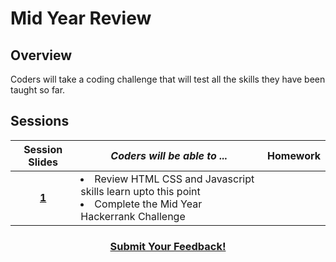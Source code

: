 # Mid Year Review

## Overview
Coders will take a coding challenge that will test all the skills they have been taught so far.
## Sessions 
|Session Slides|*Coders will be able to ...*|Homework|
|:-------:|-------|:-------|
|[**1**](https://drive.google.com/open?id=1EF70WFuf3O8vif9ApZN00UgtCtz2aGVzR5EloVq0P4Q)|<li>Review HTML CSS and Javascript skills learn upto this point</li> <li>Complete the Mid Year Hackerrank Challenge</li> ||

<h3 align="center"><a href="https://docs.google.com/forms/d/e/1FAIpQLSdmoYjRk6tqJHI5Y1ELjOZ7tiYj58dmoIBEeUaXK5ciIdljIg/viewform">Submit Your Feedback!</a></h3>

